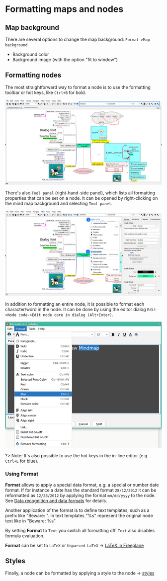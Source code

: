 <!-- toc -->


# Formatting maps and nodes

## Map background
There are several options to change the map background: `Format->Map background`

* Background color
* Background image (with the option "fit to window")

## Formatting nodes

The most straightforward way to format a node is to use the formatting toolbar or hot keys, like `Ctrl+B` for bold.

![](../images/formatting_toolbar-1'10'2.png ':size=200')

There's also `Tool panel` (right-hand-side panel), which lists all formatting properties that can be set on a node.
It can be opened by right-clicking on the mind map background and selecting `Tool panel`.

![](../images/right-click_for_Tool_panel-1'10'2.png ':size=200')

In addition to formatting an entire node, it is possible to format each character/word in the node.
It can be done by using the editor dialog `Edit->Node code->Edit node core in dialog (Alt+Enter)`.

![](../images/word-level_dialog_formatting-1'10'2.png ':size=200')

?> Note: It's also possible to use the hot keys in the in-line editor (e.g. `Ctrl+L` for blue).

### Using Format

**Format** allows to apply a special data format, e.g. a special or number date format.
If for instance a date has the standard format `28/12/2012` it can be reformatted as `12/28/2012` by applying the format `mm/dd/yyyy` to the node.
See [Data recognition and data formats](Data_recognition_and_data_formats.md) for details.

Another application of the format is to define text templates, such as a prefix like "Beware: ".
In text templates "%s" represent the original node text like in "Beware: %s".

By setting **Format** to `Text` you switch all formatting off.
`Text` also disables formula evaluation.

**Format** can be set to `LaTeX` or `Unparsed LaTeX` → [LaTeX in Freeplane](LaTeX_in_Freeplane.md)

## Styles

Finally, a node can be formatted by applying a style to the node → [styles](styles.md)
